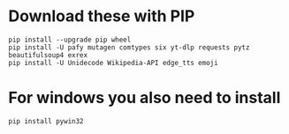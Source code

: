 # Download these with PIP

```
pip install --upgrade pip wheel
pip install -U pafy mutagen comtypes six yt-dlp requests pytz beautifulsoup4 exrex
pip install -U Unidecode Wikipedia-API edge_tts emoji
```

# For windows you also need to install
```
pip install pywin32
```
